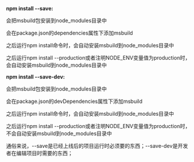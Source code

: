 **npm install --save:**

会把msbuild包安装到node_modules目录中

会在package.json的dependencies属性下添加msbuild

之后运行npm install命令时，会自动安装msbuild到node_modules目录中

之后运行npm install --production或者注明NODE_ENV变量值为production时，会自动安装msbuild到node_modules目录中

**npm install --save-dev:**

会把msbuild包安装到node_modules目录中

会在package.json的devDependencies属性下添加msbuild

之后运行npm install命令时，会自动安装msbuild到node_modules目录中

之后运行npm install --production或者注明NODE_ENV变量值为production时，不会自动安装msbuild到node_modules目录中

通俗来说，--save是已经上线后的项目运行时必须要的东西；--save-dev是开发者在编辑项目时需要的东西；